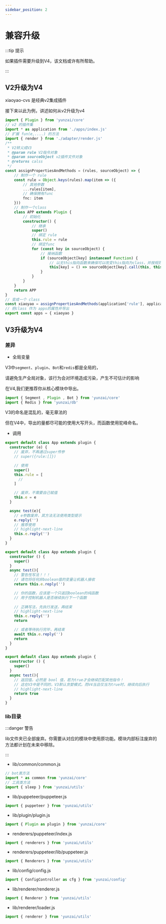 ```yaml
---
sidebar_position: 2
---
```


# 兼容升级

:::tip 提示

如果插件需要升级到V4，该文档或许有所帮助。

:::

## V2升级为V4

xiaoyao-cvs 是经典v2集成插件

接下来以此为例，讲述如何从v2升级为v4

```ts title="./index.ts"
import { Plugin } from 'yunzai/core'
// v2 的插件集
import * as application from './apps/index.js'
// 扩展 fun(e,....) 的方法
import { render } from './adapter/render.js'
/**
 * V2转义成V3
 * @param rule V2指令对象
 * @param sourceObject v2插件文件对象
 * @returns calss
 */
const assignPropertiesAndMethods = (rules, sourceObject) => {
    // 制作一个 rule
    const rule = Object.keys(rules).map(item => ({
        // 其他参数
        ...rules[item],
        // 确保拥有func
        fnc: item
    }))
    // 制作一个class
    class APP extends Plugin {
        // 初始化
        constructor() {
            // 继承
            super()
            // 绑定 rule
            this.rule = rule
            // 绑定func
            for (const key in sourceObject) {
                // 接纳函数
                if (sourceObject[key] instanceof Function) {
                    // 以无this指向函数来确保可以改变this指向为class，并按规则扩展函数参数
                    this[key] = () => sourceObject[key].call(this, this.e, { render });
                }
            }
        }
    }
    return APP
}
// 变成一个 class 
const xiaoyao = assignPropertiesAndMethods(application['rule'], application)
// 把class 作为 apps的属性并导出
export const apps = { xiaoyao }
```

## V3升级为V4

### 差异

- 全局变量

V3中`segment`、`plugin`、`Bot`和`redis`都是全局的，

请避免生产全局对象，该行为会对环境造成污染，产生不可估计的影响

在V4,我们更推荐你从核心模块中导出。

```ts
import { Segment , Plugin , Bot } from 'yunzai/core'
import { Redis } from 'yunzai/db'
```

V3的命名是混乱的，毫无章法的

但在V4中，导出的量都尽可能的使用大写开头，而函数使用驼峰命名。

- 调用

```ts title="./message.ts"
export default class App extends plugin {
  constructor (e) {
    // 废弃，不再通过super传参
    // super({rule:[]})

    // 使用
    super()
    this.rule = [
      // 
    ]

    // 废弃，不需要自己赋值
    this.e = e
  }

  async test(e){
    // e参数废弃，其方法无法使用类型提示
    e.reply('')
    // 推荐使用
    // highlight-next-line
    this.e.reply('')
  }
}
```

```ts title="./message.ts"
export default class App extends plugin {
  constructor () {
    super()
  }
  async test(){
    // 警告性写法！！！ 
    // 请勿将任何非boolean值的变量让机器人接收
    return this.e.reply('')

    // 你的函数，应该是一个只返回boolean的纯函数
    // 用于控制机器人是否继续执行下一个函数
    
    // 正确写法，先执行发送，再结束
    // highlight-next-line
    this.e.reply('')
    return 

    // 或者等待执行完毕，再结束
    await this.e.reply('')
    return 
  }
}
```

```ts title="./message.ts"
export default class App extends plugin {
  constructor () {
    super()
  }
  async test(){
    // 返回值，必然是 bool 值，若为true才会继续匹配其他指令！
    // 这在V3中是不同的，V3默认贪婪模式。而V4当且仅当为true时，继续向后执行
    // highlight-next-line
    return true
  }
}
```

### lib目录


:::danger 警告

lib文件夹已全部废弃。你需要从对应的模块中使用原功能。模块内部标注废弃的方法都计划在未来中移除。

:::


- lib/common/common.js

```ts
// bot类方法
import * as common from 'yunzai/core'
// 工具类方法
import { sleep } from 'yunzai/utils'
```

- lib/puppeteer/puppeteer.js

```ts
import { puppeteer } from 'yunzai/utils'
```

- lib/plugin/plugin.js

```ts
import { Plugin as plugin } from 'yunzai/core'
```

- renderers/puppeteer/index.js

```ts
import { renderers } from 'yunzai/utils'
```
- renderers/puppeteer/lib/puppeteer.js

```ts
import { Renderers } from 'yunzai/utils'
```

- lib/config/config.js

```ts
import { ConfigController as cfg } from 'yunzai/config'
```


- lib/renderer/renderer.js

```ts
import { Renderer } from 'yunzai/utils'
```

- lib/renderer/loader.js

```ts
import { renderer } from 'yunzai/utils'
```